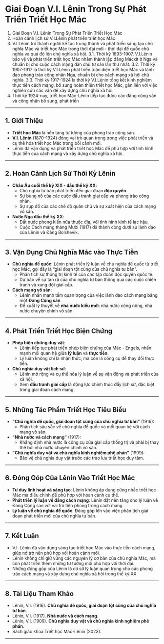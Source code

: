 # Giai Đoạn V.I. Lênin Trong Sự Phát Triển Triết Học Mác
1. Giai Đoạn V.I. Lênin Trong Sự Phát Triển Triết Học Mác
2. Hoàn cảnh lịch sử V.I.Lênin phát triển triết học Mác
3. V.I.Lênin trở thành người kế tục trung thành và phát triển sáng tạo chủ nghĩa Mác và triết học Mác trong thời đại mới - thời đại đế quốc chủ nghĩa và quá độ lên chủ nghĩa xã hội.
3.1. Thời kỳ 1893-1907, V.I.Lênin bảo vệ và phát triển triết học Mác nhằm thành lập đảng Mácxít ở Nga và chuẩn bị cho cuộc cách mạng dân chủ tư sản lần thứ nhất.
3.2. Thời kỳ 1907-1917 là thời kỳ V.I.Lênin phát triển toàn diện triết học Mác và lãnh đạo phong trào công nhân Nga, chuẩn bị cho cách mạng xã hội chủ nghĩa.
3.3. Thời kỳ 1917-1924 là thời kỳ V.I.Lênin tổng kết kinh nghiệm thực tiễn cách mạng, bổ sung hoàn thiện triết học Mác, gắn liền với việc nghiên cứu các vấn đề xây dựng chủ nghĩa xã hội.
4. Thời kỳ 1924-nay, triết học Mác-Lênin tiếp tục được các đảng cộng sản và công nhân bổ sung, phát triển

---

## 1. Giới Thiệu

- **Triết học Mác** là nền tảng tư tưởng của phong trào cộng sản.
- **V.I. Lênin** (1870–1924) đóng vai trò quan trọng trong việc phát triển và cụ thể hóa triết học Mác trong bối cảnh mới.
- Lênin đã vận dụng và phát triển triết học Mác để phù hợp với tình hình thực tiễn của cách mạng và xây dựng chủ nghĩa xã hội.

---

## 2. Hoàn Cảnh Lịch Sử Thời Kỳ Lênin

- **Châu Âu cuối thế kỷ XIX - đầu thế kỷ XX**:
  - Chủ nghĩa tư bản phát triển đến giai đoạn **độc quyền**.
  - Sự bùng nổ của các cuộc đấu tranh giai cấp và phong trào công nhân.
  - Sự sụp đổ của các chế độ quân chủ và sự xuất hiện của cách mạng vô sản.
- **Nước Nga đầu thế kỷ XX**:
  - Đất nước phong kiến nửa thuộc địa, với tình hình kinh tế lạc hậu.
  - Cuộc Cách mạng tháng Mười (1917) đã thành công dưới sự lãnh đạo của Lênin và Đảng Bolshevik.

---

## 3. Vận Dụng Chủ Nghĩa Mác vào Thực Tiễn

- **Chủ nghĩa đế quốc**: Lênin phát triển lý luận về chủ nghĩa đế quốc từ triết học Mác, gọi đây là “giai đoạn tột cùng của chủ nghĩa tư bản”.
  - Phân tích sự thống trị kinh tế của các tập đoàn độc quyền quốc tế.
  - Dự báo về sự tan rã của chủ nghĩa tư bản thông qua các cuộc chiến tranh và xung đột giai cấp.
- **Cách mạng vô sản**:
  - Lênin nhấn mạnh tầm quan trọng của việc lãnh đạo cách mạng bằng một **Đảng Cộng sản**.
  - Đề xuất lý thuyết về **nhà nước kiểu mới**: nhà nước công nông, nhà nước chuyên chính vô sản.

---

## 4. Phát Triển Triết Học Biện Chứng

- **Phép biện chứng duy vật**:
  - Lênin tiếp tục phát triển phép biện chứng của Mác - Engels, nhấn mạnh mối quan hệ giữa **lý luận** và **thực tiễn**.
  - Lý luận không chỉ là nhận thức, mà còn là công cụ để thay đổi thực tiễn.
- **Chủ nghĩa duy vật lịch sử**:
  - Lênin mở rộng và cụ thể hóa lý luận về sự vận động và phát triển của xã hội.
  - Xem **đấu tranh giai cấp** là động lực chính thúc đẩy lịch sử, đặc biệt trong giai đoạn cách mạng.

---

## 5. Những Tác Phẩm Triết Học Tiêu Biểu

- **"Chủ nghĩa đế quốc, giai đoạn tột cùng của chủ nghĩa tư bản"** (1916):
  - Phân tích sâu sắc về chủ nghĩa đế quốc và mối quan hệ với cách mạng vô sản.
- **"Nhà nước và cách mạng"** (1917):
  - Khẳng định nhà nước là công cụ của giai cấp thống trị và phải bị thay thế bởi nhà nước chuyên chính vô sản.
- **"Chủ nghĩa duy vật và chủ nghĩa kinh nghiệm phê phán"** (1909):
  - Bảo vệ chủ nghĩa duy vật trước các trào lưu triết học duy tâm.

---

## 6. Đóng Góp Của Lênin Vào Triết Học Mác

- **Tư duy linh hoạt và sáng tạo**: Lênin không áp dụng cứng nhắc triết học Mác mà điều chỉnh để phù hợp với hoàn cảnh cụ thể.
- **Phát triển lý luận về đảng cách mạng**: Lênin đặt nền tảng cho lý luận về Đảng Cộng sản với vai trò tiên phong trong cách mạng.
- **Lý luận về chủ nghĩa đế quốc**: Đóng góp lớn vào việc phân tích giai đoạn phát triển mới của chủ nghĩa tư bản.

---

## 7. Kết Luận

- V.I. Lênin đã vận dụng sáng tạo triết học Mác vào thực tiễn cách mạng, giúp nó trở nên phù hợp với hoàn cảnh mới.
- Lênin không chỉ giữ vững các nguyên lý cơ bản của chủ nghĩa Mác, mà còn phát triển thêm những tư tưởng mới phù hợp với thời đại.
- Những đóng góp của Lênin là cơ sở lý luận quan trọng cho các phong trào cách mạng và xây dựng chủ nghĩa xã hội trong thế kỷ XX.

---

## 8. Tài Liệu Tham Khảo

- Lênin, V.I. (1916). **Chủ nghĩa đế quốc, giai đoạn tột cùng của chủ nghĩa tư bản**.
- Lênin, V.I. (1917). **Nhà nước và cách mạng**.
- Lênin, V.I. (1909). **Chủ nghĩa duy vật và chủ nghĩa kinh nghiệm phê phán**.
- Sách giáo khoa Triết học Mác-Lênin (2023).

---
